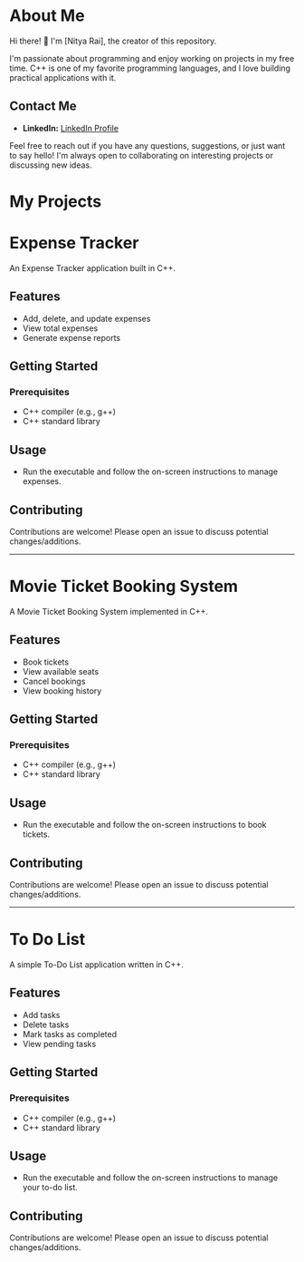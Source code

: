 # About Me

Hi there! 👋 I'm [Nitya Rai], the creator of this repository.

I'm passionate about programming and enjoy working on projects in my free time. C++ is one of my favorite programming languages, and I love building practical applications with it.

## Contact Me

- **LinkedIn:** [LinkedIn Profile](https://www.linkedin.com/in/nitya-rai)

Feel free to reach out if you have any questions, suggestions, or just want to say hello! I'm always open to collaborating on interesting projects or discussing new ideas.

# My Projects

# Expense Tracker

An Expense Tracker application built in C++.

## Features

- Add, delete, and update expenses
- View total expenses
- Generate expense reports

## Getting Started

### Prerequisites

- C++ compiler (e.g., g++)
- C++ standard library

## Usage

- Run the executable and follow the on-screen instructions to manage expenses.

## Contributing

Contributions are welcome! Please open an issue to discuss potential changes/additions.

---

# Movie Ticket Booking System

A Movie Ticket Booking System implemented in C++.

## Features

- Book tickets
- View available seats
- Cancel bookings
- View booking history

## Getting Started

### Prerequisites

- C++ compiler (e.g., g++)
- C++ standard library

## Usage

- Run the executable and follow the on-screen instructions to book tickets.

## Contributing

Contributions are welcome! Please open an issue to discuss potential changes/additions.

---

# To Do List

A simple To-Do List application written in C++.

## Features

- Add tasks
- Delete tasks
- Mark tasks as completed
- View pending tasks

## Getting Started

### Prerequisites

- C++ compiler (e.g., g++)
- C++ standard library

## Usage

- Run the executable and follow the on-screen instructions to manage your to-do list.

## Contributing

Contributions are welcome! Please open an issue to discuss potential changes/additions.

